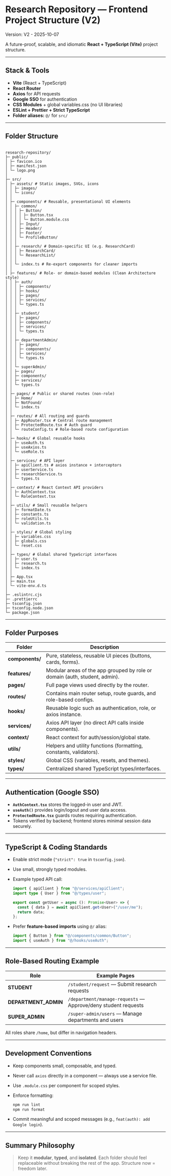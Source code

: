 # Research Repository — Frontend Project Structure (V2)

Version: V2 - 2025-10-07

A future-proof, scalable, and idiomatic **React + TypeScript (Vite)** project structure.

---

## Stack & Tools

- **Vite** (React + TypeScript)
- **React Router**
- **Axios** for API requests
- **Google SSO** for authentication
- **CSS Modules** + global variables.css (no UI libraries)
- **ESLint + Prettier + Strict TypeScript**
- **Folder aliases:** `@/` for `src/`

---

## Folder Structure

```

research-repository/
├─ public/
│ ├─ favicon.ico
│ ├─ manifest.json
│ └─ logo.png
│
├─ src/
│ ├─ assets/ # Static images, SVGs, icons
│ │ ├─ images/
│ │ └─ icons/
│ │
│ ├─ components/ # Reusable, presentational UI elements
│ │ ├─ common/
│ │ │ ├─ Button/
│ │ │ │ ├─ Button.tsx
│ │ │ │ └─ Button.module.css
│ │ │ ├─ Input/
│ │ │ ├─ Header/
│ │ │ ├─ Footer/
│ │ │ └─ ProfileButton/
│ │ │
│ │ ├─ research/ # Domain-specific UI (e.g. ResearchCard)
│ │ │ ├─ ResearchCard/
│ │ │ └─ ResearchList/
│ │ │
│ │ └─ index.ts # Re-export components for cleaner imports
│ │
│ ├─ features/ # Role- or domain-based modules (Clean Architecture style)
│ │ ├─ auth/
│ │ │ ├─ components/
│ │ │ ├─ hooks/
│ │ │ ├─ pages/
│ │ │ ├─ services/
│ │ │ └─ types.ts
│ │ │
│ │ ├─ student/
│ │ │ ├─ pages/
│ │ │ ├─ components/
│ │ │ ├─ services/
│ │ │ └─ types.ts
│ │ │
│ │ ├─ departmentAdmin/
│ │ │ ├─ pages/
│ │ │ ├─ components/
│ │ │ ├─ services/
│ │ │ └─ types.ts
│ │ │
│ │ └─ superAdmin/
│ │ ├─ pages/
│ │ ├─ components/
│ │ ├─ services/
│ │ └─ types.ts
│ │
│ ├─ pages/ # Public or shared routes (non-role)
│ │ ├─ Home/
│ │ ├─ NotFound/
│ │ └─ index.ts
│ │
│ ├─ routes/ # All routing and guards
│ │ ├─ AppRouter.tsx # Central route management
│ │ ├─ ProtectedRoute.tsx # Auth guard
│ │ └─ routeConfig.ts # Role-based route configuration
│ │
│ ├─ hooks/ # Global reusable hooks
│ │ ├─ useAuth.ts
│ │ ├─ useAxios.ts
│ │ └─ useRole.ts
│ │
│ ├─ services/ # API layer
│ │ ├─ apiClient.ts # axios instance + interceptors
│ │ ├─ userService.ts
│ │ ├─ researchService.ts
│ │ └─ types.ts
│ │
│ ├─ context/ # React Context API providers
│ │ ├─ AuthContext.tsx
│ │ └─ RoleContext.tsx
│ │
│ ├─ utils/ # Small reusable helpers
│ │ ├─ formatDate.ts
│ │ ├─ constants.ts
│ │ ├─ roleUtils.ts
│ │ └─ validation.ts
│ │
│ ├─ styles/ # Global styling
│ │ ├─ variables.css
│ │ ├─ globals.css
│ │ └─ reset.css
│ │
│ ├─ types/ # Global shared TypeScript interfaces
│ │ ├─ user.ts
│ │ ├─ research.ts
│ │ └─ index.ts
│ │
│ ├─ App.tsx
│ ├─ main.tsx
│ └─ vite-env.d.ts
│
├─ .eslintrc.cjs
├─ .prettierrc
├─ tsconfig.json
├─ tsconfig.node.json
└─ package.json

```

---

## Folder Purposes

| Folder          | Description                                                                |
| --------------- | -------------------------------------------------------------------------- |
| **components/** | Pure, stateless, reusable UI pieces (buttons, cards, forms).               |
| **features/**   | Modular areas of the app grouped by role or domain (auth, student, admin). |
| **pages/**      | Full page views used directly by the router.                               |
| **routes/**     | Contains main router setup, route guards, and role-based configs.          |
| **hooks/**      | Reusable logic such as authentication, role, or axios instance.            |
| **services/**   | Axios API layer (no direct API calls inside components).                   |
| **context/**    | React context for auth/session/global state.                               |
| **utils/**      | Helpers and utility functions (formatting, constants, validators).         |
| **styles/**     | Global CSS (variables, resets, and themes).                                |
| **types/**      | Centralized shared TypeScript types/interfaces.                            |

---

## Authentication (Google SSO)

- **`AuthContext.tsx`** stores the logged-in user and JWT.
- **`useAuth()`** provides login/logout and user data access.
- **`ProtectedRoute.tsx`** guards routes requiring authentication.
- Tokens verified by backend; frontend stores minimal session data securely.

---

## TypeScript & Coding Standards

- Enable strict mode (`"strict": true` in `tsconfig.json`).
- Use small, strongly typed modules.
- Example typed API call:

  ```ts
  import { apiClient } from "@/services/apiClient";
  import type { User } from "@/types/user";

  export const getUser = async (): Promise<User> => {
    const { data } = await apiClient.get<User>("/user/me");
    return data;
  };
  ```

- Prefer **feature-based imports** using `@/` alias:

  ```ts
  import { Button } from "@/components/common/Button";
  import { useAuth } from "@/hooks/useAuth";
  ```

---

## Role-Based Routing Example

| Role                 | Example Pages                                                 |
| -------------------- | ------------------------------------------------------------- |
| **STUDENT**          | `/student/request` — Submit research requests                 |
| **DEPARTMENT_ADMIN** | `/department/manage-requests` — Approve/deny student requests |
| **SUPER_ADMIN**      | `/super-admin/users` — Manage departments and users           |

All roles share `/home`, but differ in navigation headers.

---

## Development Conventions

- Keep components small, composable, and typed.
- Never call `axios` directly in a component — always use a service file.
- Use `.module.css` per component for scoped styles.
- Enforce formatting:

  ```bash
  npm run lint
  npm run format
  ```

- Commit meaningful and scoped messages (e.g., `feat(auth): add Google login`).

---

## Summary Philosophy

> Keep it **modular**, **typed**, and **isolated**.
> Each folder should feel replaceable without breaking the rest of the app.
> Structure now = freedom later.
